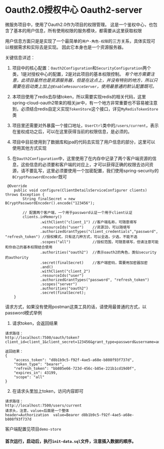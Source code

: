 # Oauth2.0授权中心 Oauth2-server
微服务项目中，使用了Oauth2.0作为项目的权限管理。
这是一个鉴权中心，也包含了基本的用户信息，所有使用权限的服务模块，都需要从这里获取权限

用户信息方面只是是实现了一个最简单的`用户-角色-权限`的三方关系，具体实现可以根据需求和实际去是实现。
因此它本身也是一个资源服务器。

关键信息详述：

1. 项目中的核心配置：`Oauth2Configuration`和`SecurityConfiguration`两个类，1是对授权中心的配置，2是对此项目的基本权限控制。
*有个地方需要注意，此项目虽然也是资源服务器，但是在这点上，并没有特别的地方，所以只需要在启动类上加上`@EnableResourceServer`，使用最普通的默认配置既可。*

2. 本项目使用了redis去存储token，所以需要实现redis的相关代码，这里spring-cloud-oauth2带来的相关jar中，有一个地方非常重要也不容易被注意到，必须结合redis自定义实现`TokenStore`这个接口，详见`MyRedisTokenStore`类

3. 项目里还需要对外暴露一个接口地址，`UserCtrl`类中的`/users/current`，表示在鉴权成功之后，可以在这里获得当前的权限信息，是必须的。

4. 项目中目前使用到了数据库和jpa的代码去实现了用户信息的部分，这里可以使用其他方式实现

5. 在`Oauth2Configuration`中，这里使用了在内存中记录了两个客户端资源的信息，这些信息的必须要和客户端的对应上，才可以获得正确的权限去访问资源，请不要乱写，这里必须要使用一个加密配置，我们使用spring-security的`BCryptPasswordEncoder`既可
```
 @Override
    public void configure(ClientDetailsServiceConfigurer clients) throws Exception {
        String finalSecret = new BCryptPasswordEncoder().encode("123456");

        // 配置两个客户端，一个用于password认证一个用于client认证
        clients.inMemory()
                .withClient("client_1") //客户端名称，可随意填写
                .resourceIds("user")    //资源ID，可以随填写
                .authorizedGrantTypes("client_credentials","password", "refresh_token") //授权模式，只有这几种方式，可以全选，少选，不能不选
                .scopes("all")          //授权范围，可随意填写，但请注意可能和你自己的基本权限结合使用
                .authorities("oauth2")  //表示oauth2的角色，类似security的authority
                .secret(finalSecret)    //客户端密码，需要用加密器加密
                .and()
                .withClient("client_2")
                .resourceIds("user")
                .authorizedGrantTypes("password", "refresh_token")
                .scopes("server")
                .authorities("oauth2")
                .secret(finalSecret);
    }

```

请求方式，如果没有使用postman这类工具的话，请使用最普通的方式，以password模式举例
1. 请求token，会返回结果
```
请求路径：
http://localhost:7500/oauth/token?client_id=client_1&client_secret=123456&grant_type=password&username=admin&password=123

返回结果：
{
    "access_token": "d8b1b9c5-f92f-4ae5-a68e-b808f93f737d",
    "token_type": "bearer",
    "refresh_token": "bb805e66-723d-456c-b85e-221b1cd19d0f",
    "expires_in": 43199,
    "scope": "all"
}
```
2. 在请求头里加上token，访问内容即可
```
请求路径：
http://localhost:7500/users/current
请求头，注意，value=后面是一个整体
header=Authorization  value=Bearer d8b1b9c5-f92f-4ae5-a68e-b808f93f737d
```

客户端配置见项目`demo-store`

#### 首次运行，启动后，执行`init-data.sql`文件，注意插入数据的顺序。
